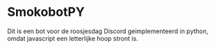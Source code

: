 # SmokobotPY
Dit is een bot voor de roosjesdag Discord geimplementeerd in python, omdat javascript een letterlijke hoop stront is.
